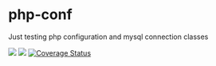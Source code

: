 # php-conf
Just testing php configuration and mysql connection classes

<a href="https://scrutinizer-ci.com/g/acidvertigo/php-conf/?branch=master"><img src="https://scrutinizer-ci.com/g/acidvertigo/php-conf/badges/quality-score.png?b=master" ></a>
<a href="https://travis-ci.org/acidvertigo/php-conf"><img src="https://travis-ci.org/acidvertigo/php-conf.svg?branch=master" ></a>
[![Coverage Status](https://coveralls.io/repos/acidvertigo/php-conf/badge.svg?branch=master)](https://coveralls.io/r/acidvertigo/php-conf?branch=master)
